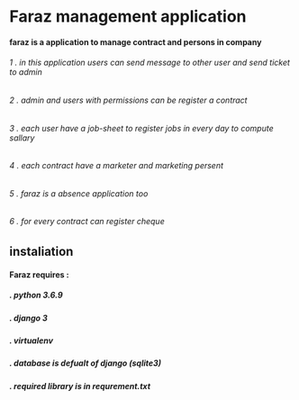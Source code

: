 # Faraz management application
#### faraz is a application to manage contract and persons in company
###### 1 . in this application users can send message to other user and send ticket to admin
###### 2 . admin and users with permissions can be register a contract 
###### 3 . each user have a job-sheet to register jobs in every day to compute sallary
###### 4 . each contract have a marketer and marketing persent
###### 5 . faraz is a absence application too
###### 6 . for every contract can register cheque


## instaliation 
#### Faraz requires :
##### . python 3.6.9
##### . django 3
##### . virtualenv
##### . database is defualt of django (sqlite3)
##### . required library is in requrement.txt
